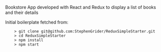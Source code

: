Bookstore App developed with React and Redux to display a list of books and their details


Initial boilerplate fetched from:

```
	> git clone git@github.com:StephenGrider/ReduxSimpleStarter.git
	> cd ReduxSimpleStarter
	> npm install
	> npm start
```

